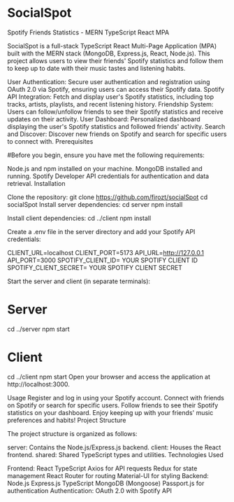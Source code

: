 # SocialSpot

Spotify Friends Statistics - MERN TypeScript React MPA




SocialSpot is a full-stack TypeScript React Multi-Page Application (MPA) built with the MERN stack (MongoDB, Express.js, React, Node.js). This project allows users to view their friends' Spotify statistics and follow them to keep up to date with their music tastes and listening habits.


User Authentication: Secure user authentication and registration using OAuth 2.0 via Spotify, ensuring users can access their Spotify data.
Spotify API Integration: Fetch and display user's Spotify statistics, including top tracks, artists, playlists, and recent listening history.
Friendship System: Users can follow/unfollow friends to see their Spotify statistics and receive updates on their activity.
User Dashboard: Personalized dashboard displaying the user's Spotify statistics and followed friends' activity.
Search and Discover: Discover new friends on Spotify and search for specific users to connect with.
Prerequisites

#Before you begin, ensure you have met the following requirements:

Node.js and npm installed on your machine.
MongoDB installed and running.
Spotify Developer API credentials for authentication and data retrieval.
Installation

Clone the repository:
git clone https://github.com/firozt/socialSpot
cd socialSpot
Install server dependencies:
cd server
npm install

Install client dependencies:
cd ../client
npm install

Create a .env file in the server directory and add your Spotify API credentials:

CLIENT_URL=localhost
CLIENT_PORT=5173
API_URL=http://127.0.0.1
API_PORT=3000
SPOTIFY_CLIENT_ID= YOUR SPOTIFY CLIENT ID
SPOTIFY_CLIENT_SECRET= YOUR SPOTIFY CLIENT SECRET

Start the server and client (in separate terminals):
# Server
cd ../server
npm start

# Client
cd ../client
npm start
Open your browser and access the application at http://localhost:3000.

Usage
Register and log in using your Spotify account.
Connect with friends on Spotify or search for specific users.
Follow friends to see their Spotify statistics on your dashboard.
Enjoy keeping up with your friends' music preferences and habits!
Project Structure

The project structure is organized as follows:

server: Contains the Node.js/Express.js backend.
client: Houses the React frontend.
shared: Shared TypeScript types and utilities.
Technologies Used

Frontend:
React
TypeScript
Axios for API requests
Redux for state management
React Router for routing
Material-UI for styling
Backend:
Node.js
Express.js
TypeScript
MongoDB (Mongoose)
Passport.js for authentication
Authentication:
OAuth 2.0 with Spotify API


